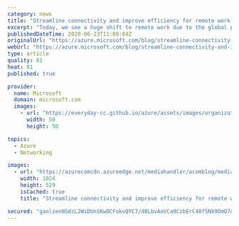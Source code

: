 ```yaml
---
category: news
title: "Streamline connectivity and improve efficiency for remote work using Azure Virtual WAN"
excerpt: "Today, we see a huge shift to remote work due to the global pandemic. Organizations around the world need to enable more of their employees to work remotely."
publishedDateTime: 2020-06-23T11:00:04Z
originalUrl: "https://azure.microsoft.com/blog/streamline-connectivity-and-improve-efficiency-for-remote-work-using-azure-virtual-wan/"
webUrl: "https://azure.microsoft.com/blog/streamline-connectivity-and-improve-efficiency-for-remote-work-using-azure-virtual-wan/"
type: article
quality: 81
heat: 81
published: true

provider:
  name: Microsoft
  domain: microsoft.com
  images:
    - url: "https://everyday-cc.github.io/azure/assets/images/organizations/microsoft.com-50x50.jpg"
      width: 50
      height: 50

topics:
  - Azure
  - Networking

images:
  - url: "https://azurecomcdn.azureedge.net/mediahandler/acomblog/media/Default/blog/714e9a45-a020-4339-a40d-3009a0b303c4.png"
    width: 1024
    height: 529
    isCached: true
    title: "Streamline connectivity and improve efficiency for remote work using Azure Virtual WAN"

secured: "ganlzenNSdzL2WiDUnSKwOCFokvQYC7/d8LbvAoVCa9CzbErC40f5Nk9OmO7dttPsUJGSeptVstUuYRIFp0oIKSmcMadiGXpujNE5/4n2EJjNFeBe5BGcT8rq1yW9tPra4WPDWklLDHHWkLhG9tcgirHkZdDtRmGyrJCYjttR0VlubozJoec7BTxbphFuRysRA3Qgfdpu4D6OVZ1Oey2GMLJJAcx3+HvVLWlvOtzjrr8wPZvuNNaisbxjkqjKOCA7WmtXgkpK11PuBS7bhCNw2QgEhdMr7iOFwswX+oSe9vV6qrwoBay7ML2of7We5jciAHOCYuMfGt1Hh/79jgHVNqbBa7aJGvWsjdZrL00PyM=;0iM8QPjuwu/c1gy4+zUnlw=="
---
```


